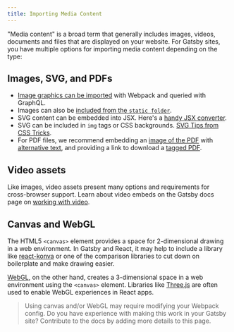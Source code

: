 ```yaml
---
title: Importing Media Content
---
```


"Media content" is a broad term that generally includes images, videos, documents and files that are displayed on your website. For Gatsby sites, you have multiple options for importing media content depending on the type:

## Images, SVG, and PDFs

- [Image graphics can be imported](/docs/importing-assets-into-files/) with Webpack and queried with GraphQL.
- Images can also be [included from the `static folder`](/docs/static-folder/).
- SVG content can be embedded into JSX. Here's a [handy JSX converter](https://transform.tools/).
- SVG can be included in `img` tags or CSS backgrounds. [SVG Tips from CSS Tricks](https://css-tricks.com/using-svg/).
- For PDF files, we recommend embedding an [image of the PDF](https://helpx.adobe.com/acrobat/using/exporting-pdfs-file-formats.html) with [alternative text](https://a11y-101.com/development/infographics), and providing a link to download a [tagged PDF](https://helpx.adobe.com/acrobat/using/creating-accessible-pdfs.html).

## Video assets

Like images, video assets present many options and requirements for cross-browser support. Learn about video embeds on the Gatsby docs page on [working with video](/docs/working-with-video/).

## Canvas and WebGL

The HTML5 `<canvas>` element provides a space for 2-dimensional drawing in a web environment. In Gatsby and React, it may help to include a library like [react-konva](https://github.com/konvajs/react-konva) or one of the comparison libraries to cut down on boilerplate and make drawing easier.

[WebGL](https://developer.mozilla.org/en-US/docs/Web/API/WebGL_API/Tutorial/Getting_started_with_WebGL), on the other hand, creates a 3-dimensional space in a web environment using the `<canvas>` element. Libraries like [Three.js](https://threejs.org/) are often used to enable WebGL experiences in React apps.

> Using canvas and/or WebGL may require modifying your Webpack config. Do you have experience with making this work in your Gatsby site? Contribute to the docs by adding more details to this page.
